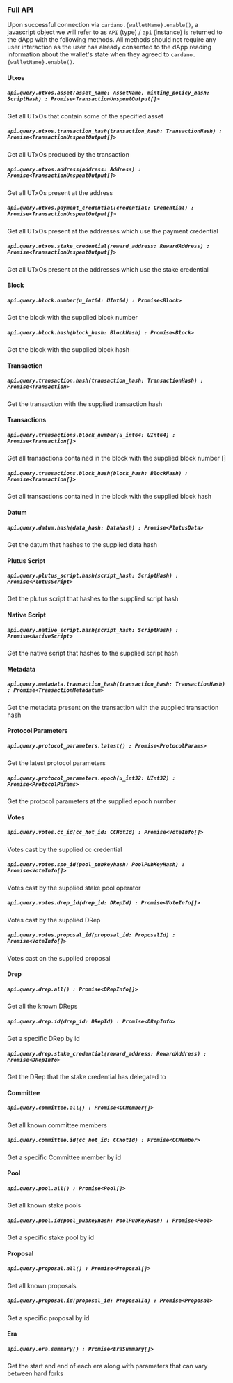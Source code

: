 
### Full API


Upon successful connection via `cardano.{walletName}.enable()`, a javascript object we will refer to as `API` (type) / `api` (instance) is returned to the dApp with the following methods.
All methods should not require any user interaction as the user has already consented to the dApp reading information about the wallet's state when they agreed to `cardano.{walletName}.enable()`.

#### Utxos

##### `api.query.utxos.asset(asset_name: AssetName, minting_policy_hash: ScriptHash) : Promise<TransactionUnspentOutput[]>`

Get all UTxOs that contain some of the specified asset

##### `api.query.utxos.transaction_hash(transaction_hash: TransactionHash) : Promise<TransactionUnspentOutput[]>`

Get all UTxOs produced by the transaction

##### `api.query.utxos.address(address: Address) : Promise<TransactionUnspentOutput[]>`

Get all UTxOs present at the address

##### `api.query.utxos.payment_credential(credential: Credential) : Promise<TransactionUnspentOutput[]>`

Get all UTxOs present at the addresses which use the payment credential

##### `api.query.utxos.stake_credential(reward_address: RewardAddress) : Promise<TransactionUnspentOutput[]>`

Get all UTxOs present at the addresses which use the stake credential

#### Block

##### `api.query.block.number(u_int64: UInt64) : Promise<Block>`

Get the block with the supplied block number

##### `api.query.block.hash(block_hash: BlockHash) : Promise<Block>`

Get the block with the supplied block hash

#### Transaction

##### `api.query.transaction.hash(transaction_hash: TransactionHash) : Promise<Transaction>`

Get the transaction with the supplied transaction hash

#### Transactions

##### `api.query.transactions.block_number(u_int64: UInt64) : Promise<Transaction[]>`

Get all transactions contained in the block with the supplied block number []

##### `api.query.transactions.block_hash(block_hash: BlockHash) : Promise<Transaction[]>`

Get all transactions contained in the block with the supplied block hash

#### Datum

##### `api.query.datum.hash(data_hash: DataHash) : Promise<PlutusData>`

Get the datum that hashes to the supplied data hash

#### Plutus Script

##### `api.query.plutus_script.hash(script_hash: ScriptHash) : Promise<PlutusScript>`

Get the plutus script that hashes to the supplied script hash

#### Native Script

##### `api.query.native_script.hash(script_hash: ScriptHash) : Promise<NativeScript>`

Get the native script that hashes to the supplied script hash

#### Metadata

##### `api.query.metadata.transaction_hash(transaction_hash: TransactionHash) : Promise<TransactionMetadatum>`

Get the metadata present on the transaction with the supplied transaction hash

#### Protocol Parameters

##### `api.query.protocol_parameters.latest() : Promise<ProtocolParams>`

Get the latest protocol parameters

##### `api.query.protocol_parameters.epoch(u_int32: UInt32) : Promise<ProtocolParams>`

Get the protocol parameters at the supplied epoch number

#### Votes

##### `api.query.votes.cc_id(cc_hot_id: CCHotId) : Promise<VoteInfo[]>`

Votes cast by the supplied cc credential

##### `api.query.votes.spo_id(pool_pubkeyhash: PoolPubKeyHash) : Promise<VoteInfo[]>`

Votes cast by the supplied stake pool operator

##### `api.query.votes.drep_id(drep_id: DRepId) : Promise<VoteInfo[]>`

Votes cast by the supplied DRep

##### `api.query.votes.proposal_id(proposal_id: ProposalId) : Promise<VoteInfo[]>`

Votes cast on the supplied proposal

#### Drep

##### `api.query.drep.all() : Promise<DRepInfo[]>`

Get all the known DReps

##### `api.query.drep.id(drep_id: DRepId) : Promise<DRepInfo>`

Get a specific DRep by id

##### `api.query.drep.stake_credential(reward_address: RewardAddress) : Promise<DRepInfo>`

Get the DRep that the stake credential has delegated to

#### Committee

##### `api.query.committee.all() : Promise<CCMember[]>`

Get all known committee members

##### `api.query.committee.id(cc_hot_id: CCHotId) : Promise<CCMember>`

Get a specific Committee member by id

#### Pool

##### `api.query.pool.all() : Promise<Pool[]>`

Get all known stake pools

##### `api.query.pool.id(pool_pubkeyhash: PoolPubKeyHash) : Promise<Pool>`

Get a specific stake pool by id

#### Proposal

##### `api.query.proposal.all() : Promise<Proposal[]>`

Get all known proposals

##### `api.query.proposal.id(proposal_id: ProposalId) : Promise<Proposal>`

Get a specific proposal by id

#### Era

##### `api.query.era.summary() : Promise<EraSummary[]>`

Get the start and end of each era along with parameters that can vary between hard forks
